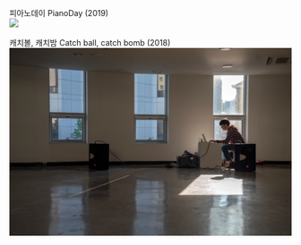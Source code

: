 <!-- <link rel="stylesheet" type="text/css" href="style.css"/> -->
피아노데이 PianoDay (2019)    
[<img src="img/pianoday_main.png">](posts/post_pianoday2019.md)


캐치볼, 캐치밤 Catch ball, catch bomb (2018)    
[<img src="img/cbcb_main.jpg">](posts/post_cbcb.md)
  
  
